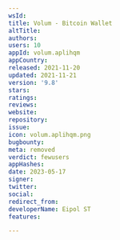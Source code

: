 ```yaml
---
wsId: 
title: Volum - Bitcoin Wallet
altTitle: 
authors: 
users: 10
appId: volum.aplihqm
appCountry: 
released: 2021-11-20
updated: 2021-11-21
version: '9.8'
stars: 
ratings: 
reviews: 
website: 
repository: 
issue: 
icon: volum.aplihqm.png
bugbounty: 
meta: removed
verdict: fewusers
appHashes: 
date: 2023-05-17
signer: 
twitter: 
social: 
redirect_from: 
developerName: Eipol ST
features: 

---
```


